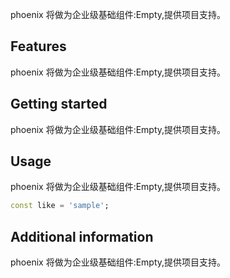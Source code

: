 <!--
 * @Author: lipeng 1162423147@qq.com
 * @Date: 2023-09-24 10:46:36
 * @LastEditors: lipeng 1162423147@qq.com
 * @LastEditTime: 2023-09-24 10:47:21
 * @FilePath: /phoenix_empty/README.md
 * @Description: 这是默认设置,请设置`customMade`, 打开koroFileHeader查看配置 进行设置: https://github.com/OBKoro1/koro1FileHeader/wiki/%E9%85%8D%E7%BD%AE
-->
<!--
This README describes the package. If you publish this package to pub.dev,
this README's contents appear on the landing page for your package.

For information about how to write a good package README, see the guide for
[writing package pages](https://dart.dev/guides/libraries/writing-package-pages).

For general information about developing packages, see the Dart guide for
[creating packages](https://dart.dev/guides/libraries/create-library-packages)
and the Flutter guide for
[developing packages and plugins](https://flutter.dev/developing-packages).
-->

phoenix 将做为企业级基础组件:Empty,提供项目支持。

## Features

phoenix 将做为企业级基础组件:Empty,提供项目支持。

## Getting started

phoenix 将做为企业级基础组件:Empty,提供项目支持。

## Usage

phoenix 将做为企业级基础组件:Empty,提供项目支持。

```dart
const like = 'sample';
```

## Additional information

phoenix 将做为企业级基础组件:Empty,提供项目支持。

